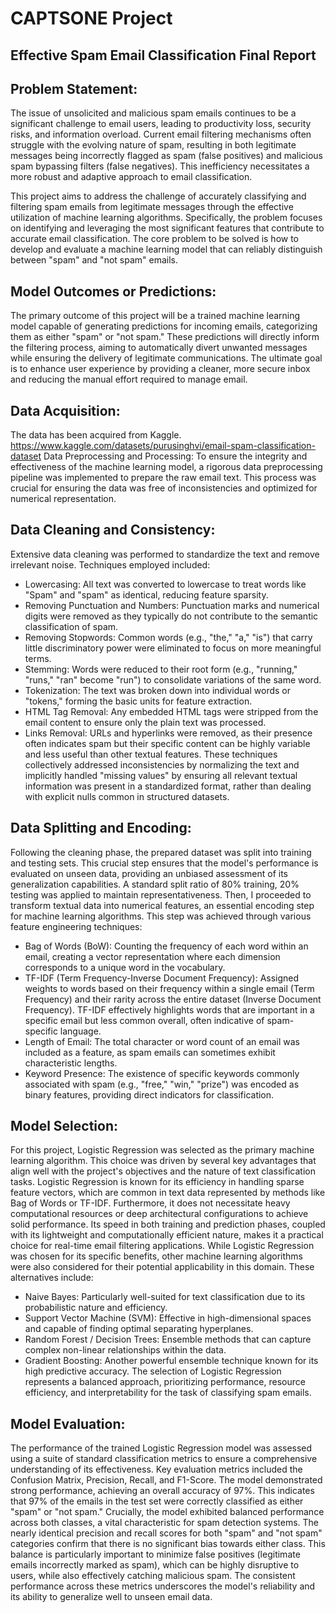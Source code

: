 # CAPTSONE Project

## Effective Spam Email Classification Final Report

## Problem Statement: 

The issue of unsolicited and malicious spam emails continues to be a significant challenge to email users, leading to productivity loss, security risks, and information overload. Current email filtering mechanisms often struggle with the evolving nature of spam, resulting in both legitimate messages being incorrectly flagged as spam (false positives) and malicious spam bypassing filters (false negatives). This inefficiency necessitates a more robust and adaptive approach to email classification.

This project aims to address the challenge of accurately classifying and filtering spam emails from legitimate messages through the effective utilization of machine learning algorithms. Specifically, the problem focuses on identifying and leveraging the most significant features that contribute to accurate email classification. The core problem to be solved is how to develop and evaluate a machine learning model that can reliably distinguish between "spam" and "not spam" emails.

## Model Outcomes or Predictions: 
The primary outcome of this project will be a trained machine learning model capable of generating predictions for incoming emails, categorizing them as either "spam" or "not spam." These predictions will directly inform the filtering process, aiming to automatically divert unwanted messages while ensuring the delivery of legitimate communications. The ultimate goal is to enhance user experience by providing a cleaner, more secure inbox and reducing the manual effort required to manage email.

## Data Acquisition:
The data has been acquired from Kaggle.  https://www.kaggle.com/datasets/purusinghvi/email-spam-classification-dataset
Data Preprocessing and Processing:
To ensure the integrity and effectiveness of the machine learning model, a rigorous data preprocessing pipeline was implemented to prepare the raw email text. This process was crucial for ensuring the data was free of inconsistencies and optimized for numerical representation.
## Data Cleaning and Consistency: 
Extensive data cleaning was performed to standardize the text and remove irrelevant noise. Techniques employed included:
- Lowercasing: All text was converted to lowercase to treat words like "Spam" and "spam" as identical, reducing feature sparsity.
- Removing Punctuation and Numbers: Punctuation marks and numerical digits were removed as they typically do not contribute to the semantic classification of spam.
- Removing Stopwords: Common words (e.g., "the," "a," "is") that carry little discriminatory power were eliminated to focus on more meaningful terms.
- Stemming: Words were reduced to their root form (e.g., "running," "runs," "ran" become "run") to consolidate variations of the same word.
- Tokenization: The text was broken down into individual words or "tokens," forming the basic units for feature extraction.
- HTML Tag Removal: Any embedded HTML tags were stripped from the email content to ensure only the plain text was processed.
- Links Removal: URLs and hyperlinks were removed, as their presence often indicates spam but their specific content can be highly variable and less useful than other textual features.
These techniques collectively addressed inconsistencies by normalizing the text and implicitly handled "missing values" by ensuring all relevant textual information was present in a standardized format, rather than dealing with explicit nulls common in structured datasets.
## Data Splitting and Encoding: 
Following the cleaning phase, the prepared dataset was split into training and testing sets. This crucial step ensures that the model's performance is evaluated on unseen data, providing an unbiased assessment of its generalization capabilities. A standard split ratio of 80% training, 20% testing was applied to maintain representativeness.
Then, I proceeded to transform textual data into numerical features, an essential encoding step for machine learning algorithms. This step was achieved through various feature engineering techniques:
- Bag of Words (BoW): Counting the frequency of each word within an email, creating a vector representation where each dimension corresponds to a unique word in the vocabulary.
- TF-IDF (Term Frequency-Inverse Document Frequency): Assigned weights to words based on their frequency within a single email (Term Frequency) and their rarity across the entire dataset (Inverse Document Frequency). TF-IDF effectively highlights words that are important in a specific email but less common overall, often indicative of spam-specific language.
- Length of Email: The total character or word count of an email was included as a feature, as spam emails can sometimes exhibit characteristic lengths.
- Keyword Presence: The existence of specific keywords commonly associated with spam (e.g., "free," "win," "prize") was encoded as binary features, providing direct indicators for classification.
## Model Selection:
For this project, Logistic Regression was selected as the primary machine learning algorithm. This choice was driven by several key advantages that align well with the project's objectives and the nature of text classification tasks. Logistic Regression is known for its efficiency in handling sparse feature vectors, which are common in text data represented by methods like Bag of Words or TF-IDF. Furthermore, it does not necessitate heavy computational resources or deep architectural configurations to achieve solid performance. Its speed in both training and prediction phases, coupled with its lightweight and computationally efficient nature, makes it a practical choice for real-time email filtering applications.
While Logistic Regression was chosen for its specific benefits, other machine learning algorithms were also considered for their potential applicability in this domain. These alternatives include:
- Naive Bayes: Particularly well-suited for text classification due to its probabilistic nature and efficiency.
- Support Vector Machine (SVM): Effective in high-dimensional spaces and capable of finding optimal separating hyperplanes.
- Random Forest / Decision Trees: Ensemble methods that can capture complex non-linear relationships within the data.
- Gradient Boosting: Another powerful ensemble technique known for its high predictive accuracy.
The selection of Logistic Regression represents a balanced approach, prioritizing performance, resource efficiency, and interpretability for the task of classifying spam emails.

## Model Evaluation:
The performance of the trained Logistic Regression model was assessed using a suite of standard classification metrics to ensure a comprehensive understanding of its effectiveness. Key evaluation metrics included the Confusion Matrix, Precision, Recall, and F1-Score.
The model demonstrated strong performance, achieving an overall accuracy of 97%. This indicates that 97% of the emails in the test set were correctly classified as either "spam" or "not spam." Crucially, the model exhibited balanced performance across both classes, a vital characteristic for spam detection systems. The nearly identical precision and recall scores for both "spam" and "not spam" categories confirm that there is no significant bias towards either class. This balance is particularly important to minimize false positives (legitimate emails incorrectly marked as spam), which can be highly disruptive to users, while also effectively catching malicious spam. The consistent performance across these metrics underscores the model's reliability and its ability to generalize well to unseen email data.
